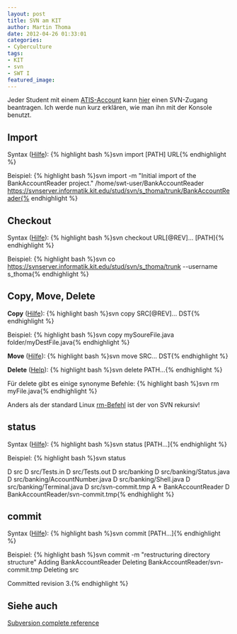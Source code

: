 ```yaml
---
layout: post
title: SVN am KIT
author: Martin Thoma
date: 2012-04-26 01:33:01
categories: 
- Cyberculture
tags: 
- KIT
- svn
- SWT I
featured_image: 
---
```

Jeder Student mit einem <a href="http://www.atis.uka.de/">ATIS-Account</a> kann <a href="http://www.atis.uka.de/1422.php">hier</a> einen SVN-Zugang beantragen. Ich werde nun kurz erklären, wie man ihn mit der Konsole benutzt.

<h2>Import</h2>
Syntax (<a href="http://svnbook.red-bean.com/en/1.6/svn.ref.svn.c.import.html">Hilfe</a>):
{% highlight bash %}svn import [PATH] URL{% endhighlight %}

Beispiel:
{% highlight bash %}svn import -m "Initial import of the BankAccountReader project." /home/swt-user/BankAccountReader https://svnserver.informatik.kit.edu/stud/svn/s_thoma/trunk/BankAccountReader{% endhighlight %}

<h2>Checkout</h2>
Syntax (<a href="http://svnbook.red-bean.com/en/1.6/svn.ref.svn.c.checkout.html">Hilfe</a>):
{% highlight bash %}svn checkout URL[@REV]... [PATH]{% endhighlight %}

Beispiel:
{% highlight bash %}svn co https://svnserver.informatik.kit.edu/stud/svn/s_thoma/trunk --username s_thoma{% endhighlight %}

<h2>Copy, Move, Delete</h2>
<strong>Copy</strong> (<a href="http://svnbook.red-bean.com/en/1.6/svn.ref.svn.c.copy.html">Hilfe</a>):
{% highlight bash %}svn copy SRC[@REV]... DST{% endhighlight %}

Beispiel:
{% highlight bash %}svn copy mySoureFile.java folder/myDestFile.java{% endhighlight %}

<strong>Move</strong> (<a href="http://svnbook.red-bean.com/en/1.6/svn.ref.svn.c.move.html">Hilfe</a>):
{% highlight bash %}svn move SRC... DST{% endhighlight %}

<strong>Delete</strong> (<a href="http://svnbook.red-bean.com/en/1.7/svn.ref.svn.c.delete.html">Help</a>):
{% highlight bash %}svn delete PATH...{% endhighlight %}

Für delete gibt es einige synonyme Befehle:
{% highlight bash %}svn rm myFile.java{% endhighlight %}

Anders als der standard Linux <a href="http://linux.die.net/man/1/rm">rm-Befehl</a> ist der von SVN rekursiv!

<h2>status</h2>
Syntax (<a href="http://svnbook.red-bean.com/en/1.6/svn.ref.svn.c.status.html">Hilfe</a>):
{% highlight bash %}svn status [PATH...]{% endhighlight %}

Beispiel:
{% highlight bash %}svn status

D       src
D       src/Tests.in
D       src/Tests.out
D       src/banking
D       src/banking/Status.java
D       src/banking/AccountNumber.java
D       src/banking/Shell.java
D       src/banking/Terminal.java
D       src/svn-commit.tmp
A  +    BankAccountReader
D       BankAccountReader/svn-commit.tmp{% endhighlight %}

<h2>commit</h2>
Syntax (<a href="http://svnbook.red-bean.com/en/1.6/svn.ref.svn.c.commit.html">Hilfe</a>):
{% highlight bash %}svn commit [PATH...]{% endhighlight %}

Beispiel:
{% highlight bash %}svn commit -m "restructuring directory structure"
Adding         BankAccountReader
Deleting       BankAccountReader/svn-commit.tmp
Deleting       src

Committed revision 3.{% endhighlight %}

<h2>Siehe auch</h2>
<a href="http://svnbook.red-bean.com/en/1.6/svn.ref.html">Subversion complete reference</a>